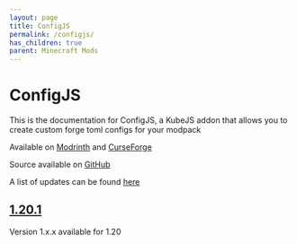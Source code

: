 ```yaml
---
layout: page
title: ConfigJS
permalink: /configjs/
has_children: true
parent: Minecraft Mods
---
```


# ConfigJS

This is the documentation for ConfigJS, a KubeJS addon that allows you to create custom forge toml configs for your modpack

Available on [Modrinth](https://modrinth.com/mod/configjs) and [CurseForge](https://curseforge.com/minecraft/mc-mods/configjs)

Source available on [GitHub](https://github.com/Notenoughmail/ConfigJS)

A list of updates can be found [here](updates/)

## [1.20.1](1.20.1/)

Version 1.x.x available for 1.20
